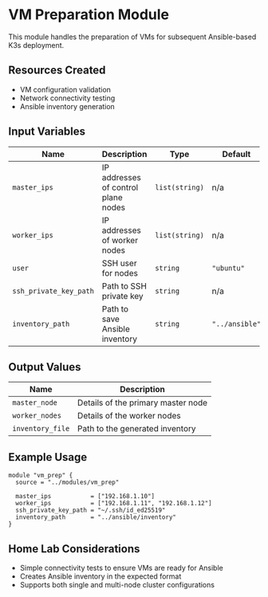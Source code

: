 # VM Preparation Module

This module handles the preparation of VMs for subsequent Ansible-based K3s deployment.

## Resources Created

- VM configuration validation
- Network connectivity testing
- Ansible inventory generation

## Input Variables

| Name                   | Description                         | Type           | Default        | Required |
| ---------------------- | ----------------------------------- | -------------- | -------------- | :------: |
| `master_ips`           | IP addresses of control plane nodes | `list(string)` | n/a            |   yes    |
| `worker_ips`           | IP addresses of worker nodes        | `list(string)` | n/a            |   yes    |
| `user`                 | SSH user for nodes                  | `string`       | `"ubuntu"`     |    no    |
| `ssh_private_key_path` | Path to SSH private key             | `string`       | n/a            |   yes    |
| `inventory_path`       | Path to save Ansible inventory      | `string`       | `"../ansible"` |    no    |

## Output Values

| Name             | Description                        |
| ---------------- | ---------------------------------- |
| `master_node`    | Details of the primary master node |
| `worker_nodes`   | Details of the worker nodes        |
| `inventory_file` | Path to the generated inventory    |

## Example Usage

```hcl
module "vm_prep" {
  source = "../modules/vm_prep"

  master_ips           = ["192.168.1.10"]
  worker_ips           = ["192.168.1.11", "192.168.1.12"]
  ssh_private_key_path = "~/.ssh/id_ed25519"
  inventory_path       = "../ansible/inventory"
}
```

## Home Lab Considerations

- Simple connectivity tests to ensure VMs are ready for Ansible
- Creates Ansible inventory in the expected format
- Supports both single and multi-node cluster configurations
